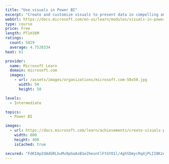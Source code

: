 ```yaml
---
title: "Use visuals in Power BI"
excerpt: "Create and customize visuals to present data in compelling and insightful ways."
webUrl: https://docs.microsoft.com/en-us/learn/modules/visuals-in-power-bi/
type: course
price: Free
length: PT1H16M
ratings:
  count: 5029
  average: 4.7528334
heat: 61

provider:
  name: Microsoft Learn
  domain: microsoft.com
  images:
    - url: /assets/images/organizations/microsoft.com-50x50.jpg
      width: 50
      height: 50

levels:
  - Intermediate

topics:
  - Power BI

images:
  - url: https://docs.microsoft.com/learn/achievements/create-visuals-power-bi-desktop-social.png
    width: 800
    height: 400
    isCached: true

secured: "FdKIApZdAdGRLhuMu9pGaAxB1e2heuntlFtGYO1l/4ghSDmycRq4jPLII8Kzu+iSm2pE++9X2oOmhuDQ8MpNLOQcOVmDZ1ocMcFwYEiG5n4iUGLTOgPmQzVCXjuDg2ubwMhBfP4Dsi2prOEnZstp5EYUEmhwl0TSOLiJJ8GTt5pJ2dl92gwLGJgmivvzqcO3nQ35mjA6e0KMLaAbXV6CvqMYxEGUTPqjZ5uY9kyLHd49mJWCzVradjBVd3LgeQuF620PdLSYncejaBl4DbKeDrAshxeUe9ApKQrYC4OY17NfR1rtjYQTXoYr40TihMYhV0qiRBYdYEqW8vd1q4ajEL0/wWJ0PTuN2AAqJdWrORrDQhmbXs+YFmryRn6TbGaFAQDEOmJpJjCyDFpDOnNyl+1RqKuhCRZB3IiP1a87v2Y=;B4So2RPwtuIv4ByfApFqvg=="
---
```


